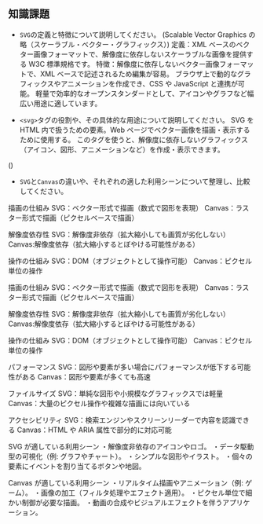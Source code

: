 ## 知識課題

- `SVG`の定義と特徴について説明してください。
  (Scalable Vector Graphics の略（スケーラブル・ベクター・グラフィックス）)
  定義：XML ベースのベクター画像フォーマットで、解像度に依存しないスケーラブルな画像を提供する W3C 標準規格です。
  特徴：解像度に依存しないベクター画像フォーマットで、XML ベースで記述されるため編集が容易。
  ブラウザ上で動的なグラフィックスやアニメーションを作成でき、CSS や JavaScript と連携が可能。
  軽量で効率的なオープンスタンダードとして、アイコンやグラフなど幅広い用途に適しています。

- `<svg>`タグの役割や、その具体的な用途について説明してください。
  SVG を HTML 内で扱うための要素。Web ページでベクター画像を描画・表示するために使用する。
  このタグを使うと、解像度に依存しないグラフィックス（アイコン、図形、アニメーションなど）を作成・表示できます。

()

- `SVG`と`Canvas`の違いや、それぞれの適した利用シーンについて整理し、比較してください。

描画の仕組み
SVG：ベクター形式で描画（数式で図形を表現）
Canvas：ラスター形式で描画（ピクセルベースで描画）

解像度依存性
SVG：解像度非依存（拡大縮小しても画質が劣化しない）
Canvas:解像度依存（拡大縮小するとぼやける可能性がある）

操作の仕組み
SVG：DOM（オブジェクトとして操作可能）
Canvas：ピクセル単位の操作

描画の仕組み
SVG：ベクター形式で描画（数式で図形を表現）
Canvas：ラスター形式で描画（ピクセルベースで描画）

解像度依存性
SVG：解像度非依存（拡大縮小しても画質が劣化しない）
Canvas:解像度依存（拡大縮小するとぼやける可能性がある）

操作の仕組み
SVG：DOM（オブジェクトとして操作可能）
Canvas：ピクセル単位の操作

パフォーマンス
SVG：図形や要素が多い場合にパフォーマンスが低下する可能性がある
Canvas：図形や要素が多くても高速

ファイルサイズ
SVG：単純な図形や小規模なグラフィックスでは軽量
Canvas：大量のピクセル操作や複雑な描画には向いている

アクセシビリティ
SVG：検索エンジンやスクリーンリーダーで内容を認識できる
Canvas：HTML や ARIA 属性で部分的に対応可能

SVG が適している利用シーン
・解像度非依存のアイコンやロゴ。
・データ駆動型の可視化（例: グラフやチャート）。
・シンプルな図形やイラスト。
・個々の要素にイベントを割り当てるボタンや地図。

Canvas が適している利用シーン
・リアルタイム描画やアニメーション（例: ゲーム）。
・画像の加工（フィルタ処理やエフェクト適用）。
・ピクセル単位で細かい制御が必要な描画。
・動画の合成やビジュアルエフェクトを伴うアプリケーション。

